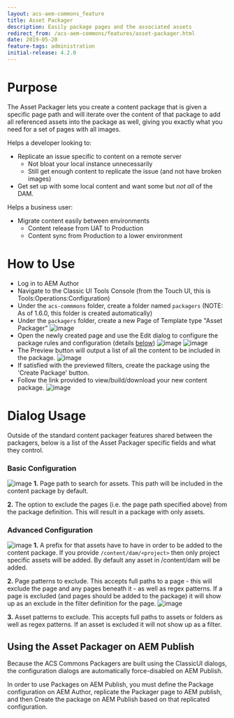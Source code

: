 ```yaml
---
layout: acs-aem-commons_feature
title: Asset Packager
description: Easily package pages and the associated assets
redirect_from: /acs-aem-commons/features/asset-packager.html
date: 2019-05-20
feature-tags: administration
initial-release: 4.2.0
---
```


# Purpose

The Asset Packager lets you create a content package that is given a specific page path and will
iterate over the content of that package to add all referenced assets into the package as well,
giving you exactly what you need for a set of pages with all images.

Helps a developer looking to:
* Replicate an issue specific to content on a remote server
  * Not bloat your local instance unnecessarily
  * Still get enough content to replicate the issue (and not have broken images)
* Get set up with some local content and want some but _not all_ of the
DAM.

Helps a business user:
* Migrate content easily between environments
  * Content release from UAT to Production
  * Content sync from Production to a lower environment

# How to Use

* Log in to AEM Author
* Navigate to the Classic UI Tools Console (from the Touch UI, this is Tools:Operations:Configuration)
* Under the `acs-commmons` folder, create a folder named `packagers` (NOTE: As of 1.6.0, this folder
is created automatically)
* Under the `packagers` folder, create a new Page of Template type "Asset Packager"
![image](images/create_dialog.png)
* Open the newly created page and use the Edit dialog to configure the package rules and configuration
 (details [below](#dialog-usage))
![image](images/edit_dialog.png)
![image](images/edit_dialog_advanced.png)
* The Preview button will output a list of all the content to be included in the package.
![image](images/preview.png)
* If satisfied with the previewed filters, create the package using the 'Create Package' button.
* Follow the link provided to view/build/download your new content package.
![image](images/package.png)

# <a name="dialog-usage"></a>Dialog Usage

Outside of the standard content packager features shared between the packagers, below is a list of
 the Asset Packager specific fields and what they control.

### Basic Configuration

![image](images/edit_dialog_annotated.png)
**1.** Page path to search for assets. This path will be included in the content package by default.

**2.** The option to exclude the pages (i.e. the page path specified above) from the package definition.
 This will result in a package with only assets.

### Advanced Configuration

![image](images/edit_dialog_advanced_annotated.png)
**1.** A prefix for that assets have to have in order to be added to the content package. If you
provide `/content/dam/<project>` then only project specific assets will be added. By default any
asset in /content/dam will be added.

**2.** Page patterns to exclude. This accepts full paths to a page - this will exclude the page and
 any pages beneath it - as well as regex patterns. If a page is excluded (and pages should be added
 to the package) it will show up as an exclude in the filter definition for the page.
![image](images/page_exclude.png)

**3.** Asset patterns to exclude. This accepts full paths to assets or folders as well as regex
patterns. If an asset is excluded it will not show up as a filter.


## Using the Asset Packager on AEM Publish

Because the ACS Commons Packagers are built using the ClassicUI dialogs, the configuration dialogs
are automatically force-disabled on AEM Publish.

In order to use Packages on AEM Publish, you must define the Package configuration on AEM Author,
replicate the Packager page to AEM publish, and then Create the package on AEM Publish based on that
 replicated configuration.

